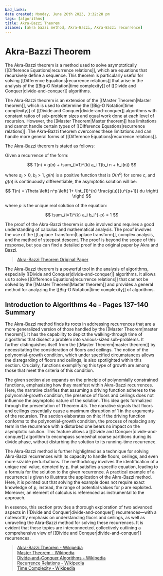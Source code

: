 ```yaml
---
bad_links: 
date created: Monday, June 26th 2023, 3:32:28 pm
tags: [algorithms]
title: Akra-Bazzi Theorem
aliases: [akra bazzi method, Akra-Bazzi, Akra-Bazzi recurrence]
---
```

# Akra-Bazzi Theorem

The Akra-Bazzi theorem is a method used to solve asymptotically [[Difference Equations|recurrence relations]], which are equations that recursively define a sequence. This theorem is particularly useful for solving [[Difference Equations|recurrence relations]] that arise in the analysis of the [[Big-O Notation|time complexity]] of [[Divide and Conquer|divide-and-conquer]] algorithms.

The Akra-Bazzi theorem is an extension of the [[Master Theorem|Master theorem]], which is used to determine the [[Big-O Notation|time complexity]] of [[Divide and Conquer|divide-and-conquer]] algorithms with constant ratios of sub-problem sizes and equal work done at each level of recursion. However, the [[Master Theorem|Master theorem]] has limitations and cannot handle certain types of [[Difference Equations|recurrence relations]]. The Akra-Bazzi theorem overcomes these limitations and can handle more general forms of [[Difference Equations|recurrence relations]].

The Akra-Bazzi theorem is stated as follows:

Given a recurrence of the form:

$$
T(n) = g(n) + \sum_{i=1}^{k} a_i T(b_i n + h_i(n))
$$

where $a_i > 0$, $b_i > 1$, $g(n)$ is a positive function that is $O(n^c)$ for some $c$, and $g(n)$ is continuously differentiable, the asymptotic solution will be:

$$
T(n) = \Theta \left( n^p \left( 1+ \int_{1}^{n} \frac{g(u)}{u^{p+1}} du \right) \right)
$$

where $p$ is the unique real solution of the equation:

$$
\sum_{i=1}^{k} a_i b_i^{-p} = 1
$$

The proof of the Akra-Bazzi theorem is quite involved and requires a good understanding of calculus and mathematical analysis. The proof involves the use of the [[Laplace Transform|Laplace transform]], complex analysis, and the method of steepest descent. The proof is beyond the scope of this response, but you can find a detailed proof in the original paper by Akra and Bazzi.

> [Akra-Bazzi Theorem Original Paper](https://www.google.com/search?q=Akra-Bazzi+Theorem+Original+Paper)

The Akra-Bazzi theorem is a powerful tool in the analysis of algorithms, especially [[Divide and Conquer|divide-and-conquer]] algorithms. It allows us to solve [[Difference Equations|recurrence relations]] that cannot be solved by the [[Master Theorem|Master theorem]] and provides a general method for analyzing the [[Big-O Notation|time complexity]] of algorithms.

## Introduction to Algorithms 4e - Pages 137-140 Summary

The Akra-Bazzi method finds its roots in addressing recurrences that are a more generalized version of those handled by the [[Master Theorem|master theorem]]. It has the capability to depict the walking-through time of algorithms that dissect a problem into various-sized sub-problems. It further distinguishes itself from the [[Master Theorem|master theorem]] by necessitating the consideration of floors and ceilings. The notion of the polynomial-growth condition, which under specified circumstances allows the disregarding of floors and ceilings, is also spotlighted within this section. Crucially, functions exemplifying this type of growth are among those that meet the criteria of this condition.

The given section also expands on the principle of polynomially constrained functions, emphasizing how they manifest within Akra-Bazzi recurrences. Here, the narrative clarifies that assuming a driving function adheres to the polynomial-growth condition, the presence of floors and ceilings does not influence the asymptotic nature of the solution. This idea gets formalized through the presentation of Theorem 4.5. The narrative signals that floors and ceilings essentially cause a maximum disruption of 1 in the arguments of the recursion. The section elaborates on this: if the driving function conforms to the polynomial-growth condition, the process of replacing any term in the recurrence with a disturbed one bears no impact on the asymptotic solution. This feature allows a [[Divide and Conquer|divide-and-conquer]] algorithm to encompass somewhat coarse partitions during its divide phase, without disturbing the solution to its running-time recurrence.

The Akra-Bazzi method is further highlighted as a technique for solving Akra-Bazzi recurrences with its capacity to handle floors, ceilings, and even more sizable perturbations. The methodology involves the identification of a unique real value, denoted by p, that satisfies a specific equation, leading to a formula for the solution to the given recurrence. A practical example of a recurrence is given to illustrate the application of the Akra-Bazzi method. Here, it is pointed out that solving the example does not require exact knowledge of p, instead, the range of potential values for p are exploited. Moreover, an element of calculus is referenced as instrumental to the approach.

In essence, this section provides a thorough exploration of two advanced aspects in [[Divide and Conquer|divide-and-conquer]] recurrences—with a noteworthy emphasis on understanding floors and ceilings, as well as unraveling the Akra-Bazzi method for solving these recurrences. It is evident that these topics are interconnected, collectively outlining a comprehensive view of [[Divide and Conquer|divide-and-conquer]] recurrences.

> [Akra-Bazzi Theorem - Wikipedia](https://www.google.com/search?q=Akra-Bazzi+Theorem+-+Wikipedia)  
> [Master Theorem - Wikipedia](https://www.google.com/search?q=Master+Theorem+-+Wikipedia)  
> [Divide-and-Conquer Algorithms - Wikipedia](https://www.google.com/search?q=Divide-and-Conquer+Algorithms+-+Wikipedia)  
> [Recurrence Relations - Wikipedia](https://www.google.com/search?q=Recurrence+Relations+-+Wikipedia)  
> [Time Complexity - Wikipedia](https://www.google.com/search?q=Time+Complexity+-+Wikipedia)